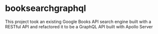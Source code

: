 # booksearchgraphql
This project took an existing Google Books API search engine built with a RESTful API and refactored it to be a GraphQL API built with Apollo Server
